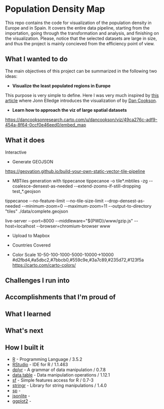 # Population Density Map

This repo contains the code for visualization of the population density in Europe and in Spain. It covers the entire data pipeline, starting from the importation, going through the transformation and analysis, and finishing on the visualization. Please, notice that the selected datasets are large in size, and thus the project is mainly concieved from the efficiency point of view. 


## What I wanted to do

The main objectives of this project can be summarized in the following two ideas:

- **Visualize the least populated regions in Europe**

This purpose is very simple to define. Here I was very much inspired by [this article](https://www.citymetric.com/fabric/nine-things-we-learned-population-density-map-europe-3775) where Jonn Elledge introduces the visualization of by [Dan Cookson](https://twitter.com/danc00ks0n). 
- **Learn how to approach the viz of large spatial datasets**


https://dancooksonresearch.carto.com/u/dancookson/viz/49ca276c-adf9-454a-8f64-0ccf0e46eed0/embed_map


## What it does



Interactive

- Generate GEOJSON

https://geovation.github.io/build-your-own-static-vector-tile-pipeline

- MBTiles generation with tippecanoe
tippecanoe -o tile*.mbtiles -zg --coalesce-densest-as-needed --extend-zooms-if-still-dropping test_*.geojson

tippecanoe --no-feature-limit --no-tile-size-limit --drop-densest-as-needed --minimum-zoom=0 --maximum-zoom=11 --output-to-directory "tiles" ./data/complete.geojson

live-server --port=8000 --middleware="${PWD}/www/gzip.js" --host=localhost --browser=chromium-browser www


- Upload to Mapbox


- Countries Covered

- Color Scale
10-50-100-1000-5000-10000->10000
#d2fbd4,#a5dbc2,#7bbcb0,#559c9e,#3a7c89,#235d72,#123f5a
https://carto.com/carto-colors/

## Challenges I run into

## Accomplishments that I'm proud of

## What I learned

## What's next


## How I built it

- [R](https://www.r-project.org/) - Programming Language / 3.5.2
- [RStudio](https://www.rstudio.com/) - IDE for R / 1.1.463 
- [dplyr](https://dplyr.tidyverse.org/) - A grammar of data manipulation / 0.7.8 
- [data.table](https://cran.r-project.org/web/packages/data.table/vignettes/datatable-intro.html) - Data manipulation operations / 1.12.1
- [sf](http://r-spatial.github.io/sf/) - Simple features access for R / 0.7-3
- [stringr](https://stringr.tidyverse.org/index.html) - Library for string manipulations / 1.4.0
- [sp]() - 
- [jsonlite]() - 
- [ggplot2]() - 
